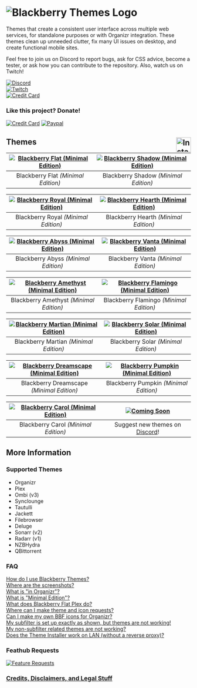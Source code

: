 # ![Blackberry Themes Logo](https://archmonger.github.io/Blackberry-Themes/Resources/blackberry_themes_logo.png)
Themes  that create a consistent user interface across multiple web services, for standalone purposes or with Organizr integration. These themes clean up unneeded clutter, fix many UI issues on desktop, and create functional mobile sites.

Feel free to join us on Discord to report bugs, ask for CSS advice, become a tester, or ask how you can contribute to the repository. Also, watch us on Twitch!

[![Discord](https://img.shields.io/badge/discord-join-orange.svg?style=for-the-badge&logo=discord)](https://discord.gg/sfjkDaM)<br/>
[![Twitch](https://img.shields.io/badge/twitch.tv-Watch-blue?style=for-the-badge&logo=twitch)](https://www.twitch.tv/blackberrythemes)<br/>
[![Credit Card](https://img.shields.io/badge/github-star-blueviolet?style=for-the-badge&logo=github)](https://github.com/Archmonger/Blackberry-Themes/stargazers)<br/>

### Like this project? Donate!

[![Credit Card](https://img.shields.io/badge/credit%20card-donate-yellow.svg?style=for-the-badge&logo=cash-app)](https://beerpay.io/Archmonger/Blackberry-Themes)
[![Paypal](https://img.shields.io/badge/paypal-donate-yellow.svg?style=for-the-badge&logo=paypal)](https://www.buymeacoffee.com/a7Lsb9xK0)

## Themes [<img src="https://archmonger.github.io/Blackberry-Themes/Resources/install_button.png" align="right" alt="Install" height="40"/>](https://github.com/Archmonger/Blackberry-Themes/wiki/Installation-Instructions)
| [![Blackberry Flat _(Minimal Edition)_](https://archmonger.github.io/Blackberry-Themes/Screenshots/flat_minimal_edition.png)](https://archmonger.github.io/Blackberry-Themes/Screenshots/flat_minimal_edition.png)  | [![Blackberry Shadow _(Minimal Edition)_](https://archmonger.github.io/Blackberry-Themes/Screenshots/shadow_minimal_edition.png)](https://archmonger.github.io/Blackberry-Themes/Screenshots/shadow_minimal_edition.png) |
|:---:|:---:|
| Blackberry Flat _(Minimal Edition)_ | Blackberry Shadow _(Minimal Edition)_ |

| [![Blackberry Royal _(Minimal Edition)_](https://archmonger.github.io/Blackberry-Themes/Screenshots/royal_minimal_edition.png)](https://archmonger.github.io/Blackberry-Themes/Screenshots/royal_minimal_edition.png)  | [![Blackberry Hearth _(Minimal Edition)_](https://archmonger.github.io/Blackberry-Themes/Screenshots/hearth_minimal_edition.png)](https://archmonger.github.io/Blackberry-Themes/Screenshots/hearth_minimal_edition.png) |
|:---:|:---:|
| Blackberry Royal _(Minimal Edition)_ | Blackberry Hearth _(Minimal Edition)_ |

| [![Blackberry Abyss _(Minimal Edition)_](https://archmonger.github.io/Blackberry-Themes/Screenshots/abyss_minimal_edition.png)](https://archmonger.github.io/Blackberry-Themes/Screenshots/abyss_minimal_edition.png)  | [![Blackberry Vanta _(Minimal Edition)_](https://archmonger.github.io/Blackberry-Themes/Screenshots/vanta_minimal_edition.png)](https://archmonger.github.io/Blackberry-Themes/Screenshots/vanta_minimal_edition.png) |
|:---:|:---:|
| Blackberry Abyss _(Minimal Edition)_ | Blackberry Vanta _(Minimal Edition)_ |

| [![Blackberry Amethyst _(Minimal Edition)_](https://archmonger.github.io/Blackberry-Themes/Screenshots/amethyst_minimal_edition.png)](https://archmonger.github.io/Blackberry-Themes/Screenshots/amethyst_minimal_edition.png)  | [![Blackberry Flamingo _(Minimal Edition)_](https://archmonger.github.io/Blackberry-Themes/Screenshots/flamingo_minimal_edition.png)](https://archmonger.github.io/Blackberry-Themes/Screenshots/flamingo_minimal_edition.png) |
|:---:|:---:|
| Blackberry Amethyst _(Minimal Edition)_ | Blackberry Flamingo _(Minimal Edition)_ |

| [![Blackberry Martian _(Minimal Edition)_](https://archmonger.github.io/Blackberry-Themes/Screenshots/martian_minimal_edition.png)](https://archmonger.github.io/Blackberry-Themes/Screenshots/martian_minimal_edition.png)  | [![Blackberry Solar _(Minimal Edition)_](https://archmonger.github.io/Blackberry-Themes/Screenshots/solar_minimal_edition.png)](https://archmonger.github.io/Blackberry-Themes/Screenshots/solar_minimal_edition.png) |
|:---:|:---:|
| Blackberry Martian _(Minimal Edition)_ | Blackberry Solar _(Minimal Edition)_ |

| [![Blackberry Dreamscape _(Minimal Edition)_](https://archmonger.github.io/Blackberry-Themes/Screenshots/dreamscape_minimal_edition.png)](https://archmonger.github.io/Blackberry-Themes/Screenshots/dreamscape_minimal_edition.png)  | [![Blackberry Pumpkin _(Minimal Edition)_](https://archmonger.github.io/Blackberry-Themes/Screenshots/pumpkin_minimal_edition.png)](https://archmonger.github.io/Blackberry-Themes/Screenshots/pumpkin_minimal_edition.png) |
|:---:|:---:|
| Blackberry Dreamscape _(Minimal Edition)_ | Blackberry Pumpkin _(Minimal Edition)_ |

| [![Blackberry Carol _(Minimal Edition)_](https://archmonger.github.io/Blackberry-Themes/Screenshots/carol_minimal_edition.png)](https://archmonger.github.io/Blackberry-Themes/Screenshots/carol_minimal_edition.png)  | [![Coming Soon](https://archmonger.github.io/Blackberry-Themes/Resources/coming_soon.png)](https://archmonger.github.io/Blackberry-Themes/Resources/coming_soon.png) |
|:---:|:---:|
| Blackberry Carol _(Minimal Edition)_ | Suggest new themes on [Discord](https://discord.gg/sfjkDaM)! |

## More Information
### Supported Themes
- Organizr
- Plex
- Ombi (v3)
- Synclounge
- Tautulli
- Jackett
- Filebrowser
- Deluge
- Sonarr (v2)
- Radarr (v1)
- NZBHydra
- QBittorrent

### FAQ
[How do I use Blackberry Themes?](https://github.com/Archmonger/Blackberry-Themes/wiki/FAQ#how-do-i-use-blackberry-themes)<br/>
[Where are the screenshots?](https://github.com/Archmonger/Blackberry-Themes/wiki/FAQ#where-are-the-screenshots)<br/>
[What is "in Organizr"?](https://github.com/Archmonger/Blackberry-Themes/wiki/FAQ#what-is-in-organizr)<br/>
[What is "Minimal Edition"?](https://github.com/Archmonger/Blackberry-Themes/wiki/FAQ#what-is-minimal-edition)<br/>
[What does Blackberry Flat Plex do?](https://github.com/Archmonger/Blackberry-Themes/wiki/FAQ#what-does-blackberry-flat-plex-do)<br/>
[Where can I make theme and icon requests?](https://github.com/Archmonger/Blackberry-Themes/wiki/FAQ#where-can-i-make-theme-and-icon-requests)<br/>
[Can I make my own BBF icons for Organizr?](https://github.com/Archmonger/Blackberry-Themes/wiki/FAQ#can-i-make-my-own-bbf-icons-for-organizr)<br/>
[My subfilter is set up exactly as shown, but themes are not working!](https://github.com/Archmonger/Blackberry-Themes/wiki/FAQ#my-subfilter-is-set-up-exactly-as-shown-but-themes-are-not-working)<br/>
[My non-subfilter related themes are not working?](https://github.com/Archmonger/Blackberry-Themes/wiki/FAQ#my-non-subfilter-related-themes-are-not-working)<br/>
[Does the Theme Installer work on LAN (without a reverse proxy)?](https://github.com/Archmonger/Blackberry-Themes/wiki/FAQ#does-the-theme-installer-work-on-lan-without-a-reverse-proxy)<br/>

### Feathub Requests
[![Feature Requests](http://feathub.com/Archmonger/Blackberry-Themes?format=svg)](http://feathub.com/Archmonger/Blackberry-Themes)

### **[Credits, Disclaimers, and Legal Stuff](https://github.com/Archmonger/Blackberry-Themes/wiki/Credits)**
